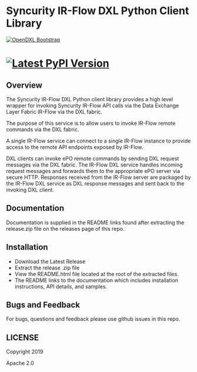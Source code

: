 # Syncurity IR-Flow DXL Python Client Library
[![OpenDXL Bootstrap](https://img.shields.io/badge/Built%20With-OpenDXL%20Bootstrap-blue.svg)](https://github.com/opendxl/opendxl-bootstrap-python)
# [![Latest PyPI Version](https://img.shields.io/pypi/v/dxltieclient.svg)](https://pypi.python.org/pypi/dxlirflowservice)

## Overview

The Syncurity IR-Flow DXL Python client library provides a high level wrapper for invoking Syncurity IR-Flow API calls via the Data Exchange Layer Fabric
IR-Flow via the DXL fabric.

The purpose of this service is to allow users to invoke IR-Flow remote commands via the DXL fabric.

A single IR-Flow service can connect to a single IR-Flow instance to provide access to the remote API endpoints exposed by IR-Flow.

DXL clients can invoke ePO remote commands by sending DXL request messages via the DXL fabric. The IR-Flow DXL service handles incoming request messages and forwards them to the appropriate ePO server via secure HTTP. Responses received from the IR-Flow server are packaged by the IR-Flow DXL service as DXL response messages and sent back to the invoking DXL client.

## Documentation

Documentation is supplied in the README links found after extracting the release.zip file on the releases page of this repo.

## Installation

* Download the Latest Release
* Extract the release .zip file
* View the README.html file located at the root of the extracted files.
* The README links to the documentation which includes installation instructions, API details, and samples.


## Bugs and Feedback

For bugs, questions and feedback please use github issues in this repo. 

## LICENSE

Copyright 2019

Apache 2.0
